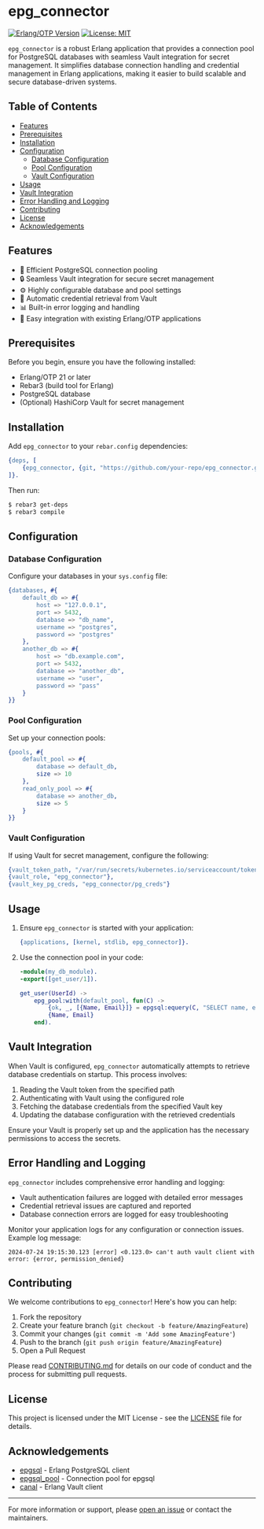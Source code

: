 # epg_connector

[![Erlang/OTP Version](https://img.shields.io/badge/Erlang%2FOTP-21%2B-blue.svg)](http://www.erlang.org)
[![License: MIT](https://img.shields.io/badge/License-MIT-yellow.svg)](https://opensource.org/licenses/MIT)

`epg_connector` is a robust Erlang application that provides a connection pool for PostgreSQL databases with seamless Vault integration for secret management. It simplifies database connection handling and credential management in Erlang applications, making it easier to build scalable and secure database-driven systems.

## Table of Contents

- [Features](#features)
- [Prerequisites](#prerequisites)
- [Installation](#installation)
- [Configuration](#configuration)
  - [Database Configuration](#database-configuration)
  - [Pool Configuration](#pool-configuration)
  - [Vault Configuration](#vault-configuration)
- [Usage](#usage)
- [Vault Integration](#vault-integration)
- [Error Handling and Logging](#error-handling-and-logging)
- [Contributing](#contributing)
- [License](#license)
- [Acknowledgements](#acknowledgements)

## Features

- 🚀 Efficient PostgreSQL connection pooling
- 🔒 Seamless Vault integration for secure secret management
- ⚙️ Highly configurable database and pool settings
- 🔑 Automatic credential retrieval from Vault
- 📊 Built-in error logging and handling
- 🔌 Easy integration with existing Erlang/OTP applications

## Prerequisites

Before you begin, ensure you have the following installed:

- Erlang/OTP 21 or later
- Rebar3 (build tool for Erlang)
- PostgreSQL database
- (Optional) HashiCorp Vault for secret management

## Installation

Add `epg_connector` to your `rebar.config` dependencies:

```erlang
{deps, [
    {epg_connector, {git, "https://github.com/your-repo/epg_connector.git", {tag, "1.0.0"}}}
]}.
```

Then run:

```bash
$ rebar3 get-deps
$ rebar3 compile
```

## Configuration

### Database Configuration

Configure your databases in your `sys.config` file:

```erlang
{databases, #{
    default_db => #{
        host => "127.0.0.1",
        port => 5432,
        database => "db_name",
        username => "postgres",
        password => "postgres"
    },
    another_db => #{
        host => "db.example.com",
        port => 5432,
        database => "another_db",
        username => "user",
        password => "pass"
    }
}}
```

### Pool Configuration

Set up your connection pools:

```erlang
{pools, #{
    default_pool => #{
        database => default_db,
        size => 10
    },
    read_only_pool => #{
        database => another_db,
        size => 5
    }
}}
```

### Vault Configuration

If using Vault for secret management, configure the following:

```erlang
{vault_token_path, "/var/run/secrets/kubernetes.io/serviceaccount/token"},
{vault_role, "epg_connector"},
{vault_key_pg_creds, "epg_connector/pg_creds"}
```

## Usage

1. Ensure `epg_connector` is started with your application:

   ```erlang
   {applications, [kernel, stdlib, epg_connector]}.
   ```

2. Use the connection pool in your code:

   ```erlang
   -module(my_db_module).
   -export([get_user/1]).

   get_user(UserId) ->
       epg_pool:with(default_pool, fun(C) ->
           {ok, _, [{Name, Email}]} = epgsql:equery(C, "SELECT name, email FROM users WHERE id = $1", [UserId]),
           {Name, Email}
       end).
   ```

## Vault Integration

When Vault is configured, `epg_connector` automatically attempts to retrieve database credentials on startup. This process involves:

1. Reading the Vault token from the specified path
2. Authenticating with Vault using the configured role
3. Fetching the database credentials from the specified Vault key
4. Updating the database configuration with the retrieved credentials

Ensure your Vault is properly set up and the application has the necessary permissions to access the secrets.

## Error Handling and Logging

`epg_connector` includes comprehensive error handling and logging:

- Vault authentication failures are logged with detailed error messages
- Credential retrieval issues are captured and reported
- Database connection errors are logged for easy troubleshooting

Monitor your application logs for any configuration or connection issues. Example log message:

```
2024-07-24 19:15:30.123 [error] <0.123.0> can't auth vault client with error: {error, permission_denied}
```

## Contributing

We welcome contributions to `epg_connector`! Here's how you can help:

1. Fork the repository
2. Create your feature branch (`git checkout -b feature/AmazingFeature`)
3. Commit your changes (`git commit -m 'Add some AmazingFeature'`)
4. Push to the branch (`git push origin feature/AmazingFeature`)
5. Open a Pull Request

Please read [CONTRIBUTING.md](CONTRIBUTING.md) for details on our code of conduct and the process for submitting pull requests.

## License

This project is licensed under the MIT License - see the [LICENSE](LICENSE) file for details.

## Acknowledgements

- [epgsql](https://github.com/epgsql/epgsql) - Erlang PostgreSQL client
- [epgsql_pool](https://github.com/wgnet/epgsql_pool) - Connection pool for epgsql
- [canal](https://github.com/valitydev/canal) - Erlang Vault client

---

For more information or support, please [open an issue](https://github.com/your-repo/epg_connector/issues/new) or contact the maintainers.
